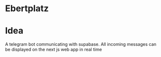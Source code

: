 # Ebertplatz

# Idea
A telegram bot communicating with supabase. All incoming messages can be displayed on the next js web app in real time
